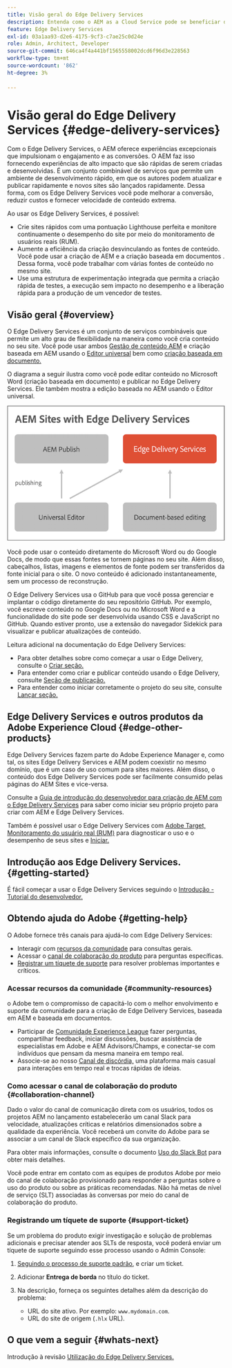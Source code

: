 ```yaml
---
title: Visão geral do Edge Delivery Services
description: Entenda como o AEM as a Cloud Service pode se beneficiar do desempenho e das pontuações perfeitas do Lighthouse, oferecidas pelos Edge Delivery Services.
feature: Edge Delivery Services
exl-id: 03a1aa93-d2e6-4175-9cf3-c7ae25c0d24e
role: Admin, Architect, Developer
source-git-commit: 646ca4f4a441bf1565558002dcd6f96d3e228563
workflow-type: tm+mt
source-wordcount: '862'
ht-degree: 3%

---
```



# Visão geral do Edge Delivery Services {#edge-delivery-services}

Com o Edge Delivery Services, o AEM oferece experiências excepcionais que impulsionam o engajamento e as conversões. O AEM faz isso fornecendo experiências de alto impacto que são rápidas de serem criadas e desenvolvidas. É um conjunto combinável de serviços que permite um ambiente de desenvolvimento rápido, em que os autores podem atualizar e publicar rapidamente e novos sites são lançados rapidamente. Dessa forma, com os Edge Delivery Services você pode melhorar a conversão, reduzir custos e fornecer velocidade de conteúdo extrema.

Ao usar os Edge Delivery Services, é possível:

* Crie sites rápidos com uma pontuação Lighthouse perfeita e monitore continuamente o desempenho do site por meio do monitoramento de usuários reais (RUM).
* Aumente a eficiência da criação desvinculando as fontes de conteúdo. Você pode usar a criação de AEM e a criação baseada em documentos . Dessa forma, você pode trabalhar com várias fontes de conteúdo no mesmo site.
* Use uma estrutura de experimentação integrada que permita a criação rápida de testes, a execução sem impacto no desempenho e a liberação rápida para a produção de um vencedor de testes.

## Visão geral {#overview}

O Edge Delivery Services é um conjunto de serviços combináveis que permite um alto grau de flexibilidade na maneira como você cria conteúdo no seu site. Você pode usar ambos [Gestão de conteúdo AEM](https://experienceleague.adobe.com/docs/experience-manager-cloud-service/content/sites/authoring/getting-started/concepts.html) e criação baseada em AEM usando o [Editor universal](/help/sites-cloud/authoring/universal-editor/authoring.md) bem como [criação baseada em documento.](https://www.aem.live/docs/authoring)

O diagrama a seguir ilustra como você pode editar conteúdo no Microsoft Word (criação baseada em documento) e publicar no Edge Delivery Services. Ele também mostra a edição baseada no AEM usando o Editor universal.

![Arquitetura de entrega de borda](assets/AEM-with-EDS-publishing-simple2.png)

Você pode usar o conteúdo diretamente do Microsoft Word ou do Google Docs, de modo que essas fontes se tornem páginas no seu site. Além disso, cabeçalhos, listas, imagens e elementos de fonte podem ser transferidos da fonte inicial para o site. O novo conteúdo é adicionado instantaneamente, sem um processo de reconstrução.

O Edge Delivery Services usa o GitHub para que você possa gerenciar e implantar o código diretamente do seu repositório GitHub. Por exemplo, você escreve conteúdo no Google Docs ou no Microsoft Word e a funcionalidade do site pode ser desenvolvida usando CSS e JavaScript no GitHub. Quando estiver pronto, use a extensão do navegador Sidekick para visualizar e publicar atualizações de conteúdo.

Leitura adicional na documentação do Edge Delivery Services:

* Para obter detalhes sobre como começar a usar o Edge Delivery, consulte o [Criar seção.](https://www.aem.live/docs/#build)
* Para entender como criar e publicar conteúdo usando o Edge Delivery, consulte [Seção de publicação.](https://www.aem.live/docs/authoring)
* Para entender como iniciar corretamente o projeto do seu site, consulte [Lançar seção.](https://www.aem.live/docs/#launch)

## Edge Delivery Services e outros produtos da Adobe Experience Cloud {#edge-other-products}

Edge Delivery Services fazem parte do Adobe Experience Manager e, como tal, os sites Edge Delivery Services e AEM podem coexistir no mesmo domínio, que é um caso de uso comum para sites maiores. Além disso, o conteúdo dos Edge Delivery Services pode ser facilmente consumido pelas páginas do AEM Sites e vice-versa.

Consulte a [Guia de introdução do desenvolvedor para criação de AEM com o Edge Delivery Services](/help/edge/aem-authoring/edge-dev-getting-started.md) para saber como iniciar seu próprio projeto para criar com AEM e Edge Delivery Services.

Também é possível usar o Edge Delivery Services com [Adobe Target,](https://www.aem.live/developer/target-integration) [Monitoramento do usuário real (RUM)](https://www.aem.live/developer/rum) para diagnosticar o uso e o desempenho de seus sites e [Iniciar.](https://experienceleague.adobe.com/en/docs/experience-platform/tags/home)

## Introdução aos Edge Delivery Services. {#getting-started}

É fácil começar a usar o Edge Delivery Services seguindo o [Introdução - Tutorial do desenvolvedor.](https://www.aem.live/developer/tutorial)

## Obtendo ajuda do Adobe {#getting-help}

O Adobe fornece três canais para ajudá-lo com Edge Delivery Services:

* Interagir com [recursos da comunidade](#community-resources) para consultas gerais.
* Acessar o [canal de colaboração do produto](#collaboration-channel) para perguntas específicas.
* [Registrar um tíquete de suporte](#support-ticket) para resolver problemas importantes e críticos.

### Acessar recursos da comunidade {#community-resources}

o Adobe tem o compromisso de capacitá-lo com o melhor envolvimento e suporte da comunidade para a criação de Edge Delivery Services, baseada em AEM e baseada em documentos.

* Participar de [Comunidade Experience League](https://adobe.ly/3Q6kTKl) fazer perguntas, compartilhar feedback, iniciar discussões, buscar assistência de especialistas em Adobe e AEM Advisors/Champs, e conectar-se com indivíduos que pensam da mesma maneira em tempo real.
* Associe-se ao nosso [Canal de discórdia,](https://discord.gg/aem-live) uma plataforma mais casual para interações em tempo real e trocas rápidas de ideias.

### Como acessar o canal de colaboração do produto {#collaboration-channel}

Dado o valor do canal de comunicação direta com os usuários, todos os projetos AEM no lançamento estabelecerão um canal Slack para velocidade, atualizações críticas e relatórios dimensionados sobre a qualidade da experiência. Você receberá um convite do Adobe para se associar a um canal de Slack específico da sua organização.

Para obter mais informações, consulte o documento [Uso do Slack Bot](https://www.aem.live/docs/slack) para obter mais detalhes.

Você pode entrar em contato com as equipes de produtos Adobe por meio do canal de colaboração provisionado para responder a perguntas sobre o uso do produto ou sobre as práticas recomendadas. Não há metas de nível de serviço (SLT) associadas às conversas por meio do canal de colaboração do produto.

### Registrando um tíquete de suporte {#support-ticket}

Se um problema do produto exigir investigação e solução de problemas adicionais e precisar atender aos SLTs de resposta, você poderá enviar um tíquete de suporte seguindo esse processo usando o Admin Console:

1. [Seguindo o processo de suporte padrão,](https://experienceleague.adobe.com/?support-tab=home&amp;lang=pt-BR#support) e criar um ticket.
1. Adicionar **Entrega de borda** no título do ticket.
1. Na descrição, forneça os seguintes detalhes além da descrição do problema:

   * URL do site ativo. Por exemplo: `www.mydomain.com`.
   * URL do site de origem (`.hlx` URL).

## O que vem a seguir {#whats-next}

Introdução à revisão [Utilização do Edge Delivery Services.](/help/edge/using.md)
